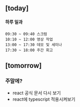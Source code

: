 ## [today]   

#### 하루 일과
```
09:30 ~ 09:40 스크럼
10:10 ~ 12:00 영상 작업
13:00 ~ 17:30 데모 및 세미나
17:30 ~ 18:00 주간 회고
```

## [tomorrow]

### 주말에?
* react 공식 문서 다시 보기
* react에 typescript 적용시켜보기



